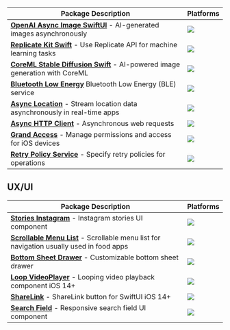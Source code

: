 | **Package Description** | **Platforms** |
|--------------------------|------------|
| [**OpenAI Async Image SwiftUI**](https://github.com/The-Igor/openai-async-image-swiftui) - AI-generated images asynchronously | [![](https://img.shields.io/endpoint?url=https%3A%2F%2Fswiftpackageindex.com%2Fapi%2Fpackages%2FThe-Igor%2Fopenai-async-image-swiftui%2Fbadge%3Ftype%3Dplatforms)](https://swiftpackageindex.com/The-Igor/openai-async-image-swiftui) |
| [**Replicate Kit Swift**](https://github.com/The-Igor/replicate-kit-swift) - Use Replicate API for machine learning tasks | [![](https://img.shields.io/endpoint?url=https%3A%2F%2Fswiftpackageindex.com%2Fapi%2Fpackages%2FThe-Igor%2Freplicate-kit-swift%2Fbadge%3Ftype%3Dplatforms)](https://swiftpackageindex.com/The-Igor/replicate-kit-swift) |
| [**CoreML Stable Diffusion Swift**](https://github.com/The-Igor/coreml-stable-diffusion-swift) - AI-powered image generation with CoreML | [![](https://img.shields.io/endpoint?url=https%3A%2F%2Fswiftpackageindex.com%2Fapi%2Fpackages%2FThe-Igor%2Fcoreml-stable-diffusion-swift%2Fbadge%3Ftype%3Dplatforms)](https://swiftpackageindex.com/The-Igor/coreml-stable-diffusion-swift) |
| [**Bluetooth Low Energy**](https://github.com/The-Igor/bluetooth-law-energy-swift) Bluetooth Low Energy (BLE) service | [![](https://img.shields.io/endpoint?url=https%3A%2F%2Fswiftpackageindex.com%2Fapi%2Fpackages%2FThe-Igor%2Fbluetooth-law-energy-swift%2Fbadge%3Ftype%3Dplatforms)](https://swiftpackageindex.com/The-Igor/bluetooth-law-energy-swift) |
| [**Async Location**](https://github.com/The-Igor/d3-async-location) - Stream location data asynchronously in real-time apps | [![](https://img.shields.io/endpoint?url=https%3A%2F%2Fswiftpackageindex.com%2Fapi%2Fpackages%2FThe-Igor%2Fd3-async-location%2Fbadge%3Ftype%3Dplatforms)](https://swiftpackageindex.com/The-Igor/d3-async-location) |
| [**Async HTTP Client**](https://github.com/The-Igor/async-http-client) - Asynchronous web requests | [![](https://img.shields.io/endpoint?url=https%3A%2F%2Fswiftpackageindex.com%2Fapi%2Fpackages%2FThe-Igor%2Fasync-http-client%2Fbadge%3Ftype%3Dplatforms)](https://swiftpackageindex.com/The-Igor/async-http-client) |
| [**Grand Access**](https://github.com/The-Igor/grand-access) - Manage permissions and access for iOS devices | [![](https://img.shields.io/endpoint?url=https%3A%2F%2Fswiftpackageindex.com%2Fapi%2Fpackages%2FThe-Igor%2Fgrand-access%2Fbadge%3Ftype%3Dplatforms)](https://swiftpackageindex.com/The-Igor/grand-access) |
| [**Retry Policy Service**](https://github.com/The-Igor/retry-policy-service) - Specify retry policies for operations | [![](https://img.shields.io/endpoint?url=https%3A%2F%2Fswiftpackageindex.com%2Fapi%2Fpackages%2FThe-Igor%2Fretry-policy-service%2Fbadge%3Ftype%3Dplatforms)](https://swiftpackageindex.com/The-Igor/retry-policy-service) |

## UX/UI

| **Package Description** | **Platforms** |
|--------------------------|------------|
| [**Stories Instagram**](https://github.com/The-Igor/d3-stories-instagram) - Instagram stories UI component | [![](https://img.shields.io/endpoint?url=https%3A%2F%2Fswiftpackageindex.com%2Fapi%2Fpackages%2FThe-Igor%2Fd3-stories-instagram%2Fbadge%3Ftype%3Dplatforms)](https://swiftpackageindex.com/The-Igor/d3-stories-instagram) |
| [**Scrollable Menu List**](https://github.com/The-Igor/d3-scrollable-menu-list) - Scrollable menu list for navigation usually used in food apps | [![](https://img.shields.io/endpoint?url=https%3A%2F%2Fswiftpackageindex.com%2Fapi%2Fpackages%2FThe-Igor%2Fd3-scrollable-menu-list%2Fbadge%3Ftype%3Dplatforms)](https://swiftpackageindex.com/The-Igor/d3-scrollable-menu-list) |
| [**Bottom Sheet Drawer**](https://github.com/The-Igor/swiftui-bottom-sheet-drawer) - Customizable bottom sheet drawer | [![](https://img.shields.io/endpoint?url=https%3A%2F%2Fswiftpackageindex.com%2Fapi%2Fpackages%2FThe-Igor%2Fswiftui-bottom-sheet-drawer%2Fbadge%3Ftype%3Dplatforms)](https://swiftpackageindex.com/The-Igor/swiftui-bottom-sheet-drawer) |
| [**Loop VideoPlayer**](https://github.com/The-Igor/swiftui-loop-videoplayer) - Looping video playback component iOS 14+ | [![](https://img.shields.io/endpoint?url=https%3A%2F%2Fswiftpackageindex.com%2Fapi%2Fpackages%2FThe-Igor%2Fswiftui-loop-videoplayer%2Fbadge%3Ftype%3Dplatforms)](https://swiftpackageindex.com/The-Igor/swiftui-loop-videoplayer) |
| [**ShareLink**](https://github.com/The-Igor/sharelink-for-swiftui) - ShareLink button for SwiftUI iOS 14+ | [![](https://img.shields.io/endpoint?url=https%3A%2F%2Fswiftpackageindex.com%2Fapi%2Fpackages%2FThe-Igor%2Fsharelink-for-swiftui%2Fbadge%3Ftype%3Dplatforms)](https://swiftpackageindex.com/The-Igor/sharelink-for-swiftui) |
| [**Search Field**](https://github.com/The-Igor/swiftui-search-field-shell-line) - Responsive search field UI component | [![](https://img.shields.io/endpoint?url=https%3A%2F%2Fswiftpackageindex.com%2Fapi%2Fpackages%2FThe-Igor%2Fswiftui-search-field-shell-line%2Fbadge%3Ftype%3Dplatforms)](https://swiftpackageindex.com/The-Igor/swiftui-search-field-shell-line) |

